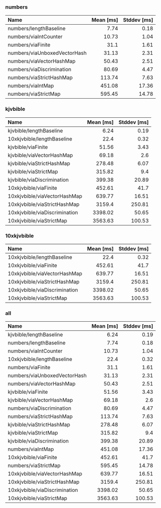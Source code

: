 ### numbers

| Name                         |   Mean [ms] |   Stddev [ms] |
|:-----------------------------|------------:|--------------:|
| numbers/lengthBaseline       |        7.74 |          0.18 |
| numbers/viaIntCounter        |       10.73 |          1.04 |
| numbers/viaFinite            |       31.1  |          1.61 |
| numbers/viaUnboxedVectorHash |       31.13 |          2.31 |
| numbers/viaVectorHashMap     |       50.43 |          2.51 |
| numbers/viaDiscrimination    |       80.69 |          4.47 |
| numbers/viaStrictHashMap     |      113.74 |          7.63 |
| numbers/viaIntMap            |      451.08 |         17.36 |
| numbers/viaStrictMap         |      595.45 |         14.78 |

### kjvbible

| Name                          |   Mean [ms] |   Stddev [ms] |
|:------------------------------|------------:|--------------:|
| kjvbible/lengthBaseline       |        6.24 |          0.19 |
| 10xkjvbible/lengthBaseline    |       22.4  |          0.32 |
| kjvbible/viaFinite            |       51.56 |          3.43 |
| kjvbible/viaVectorHashMap     |       69.18 |          2.6  |
| kjvbible/viaStrictHashMap     |      278.48 |          6.07 |
| kjvbible/viaStrictMap         |      315.82 |          9.4  |
| kjvbible/viaDiscrimination    |      399.38 |         20.89 |
| 10xkjvbible/viaFinite         |      452.61 |         41.7  |
| 10xkjvbible/viaVectorHashMap  |      639.77 |         16.51 |
| 10xkjvbible/viaStrictHashMap  |     3159.4  |        250.81 |
| 10xkjvbible/viaDiscrimination |     3398.02 |         50.65 |
| 10xkjvbible/viaStrictMap      |     3563.63 |        100.53 |

### 10xkjvbible

| Name                          |   Mean [ms] |   Stddev [ms] |
|:------------------------------|------------:|--------------:|
| 10xkjvbible/lengthBaseline    |       22.4  |          0.32 |
| 10xkjvbible/viaFinite         |      452.61 |         41.7  |
| 10xkjvbible/viaVectorHashMap  |      639.77 |         16.51 |
| 10xkjvbible/viaStrictHashMap  |     3159.4  |        250.81 |
| 10xkjvbible/viaDiscrimination |     3398.02 |         50.65 |
| 10xkjvbible/viaStrictMap      |     3563.63 |        100.53 |

### all

| Name                          |   Mean [ms] |   Stddev [ms] |
|:------------------------------|------------:|--------------:|
| kjvbible/lengthBaseline       |        6.24 |          0.19 |
| numbers/lengthBaseline        |        7.74 |          0.18 |
| numbers/viaIntCounter         |       10.73 |          1.04 |
| 10xkjvbible/lengthBaseline    |       22.4  |          0.32 |
| numbers/viaFinite             |       31.1  |          1.61 |
| numbers/viaUnboxedVectorHash  |       31.13 |          2.31 |
| numbers/viaVectorHashMap      |       50.43 |          2.51 |
| kjvbible/viaFinite            |       51.56 |          3.43 |
| kjvbible/viaVectorHashMap     |       69.18 |          2.6  |
| numbers/viaDiscrimination     |       80.69 |          4.47 |
| numbers/viaStrictHashMap      |      113.74 |          7.63 |
| kjvbible/viaStrictHashMap     |      278.48 |          6.07 |
| kjvbible/viaStrictMap         |      315.82 |          9.4  |
| kjvbible/viaDiscrimination    |      399.38 |         20.89 |
| numbers/viaIntMap             |      451.08 |         17.36 |
| 10xkjvbible/viaFinite         |      452.61 |         41.7  |
| numbers/viaStrictMap          |      595.45 |         14.78 |
| 10xkjvbible/viaVectorHashMap  |      639.77 |         16.51 |
| 10xkjvbible/viaStrictHashMap  |     3159.4  |        250.81 |
| 10xkjvbible/viaDiscrimination |     3398.02 |         50.65 |
| 10xkjvbible/viaStrictMap      |     3563.63 |        100.53 |

